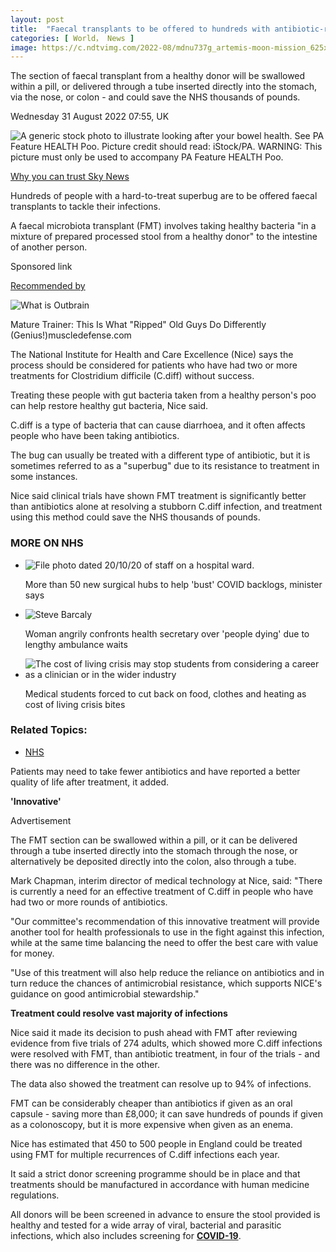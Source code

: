 ```yaml
---
layout: post
title:  "Faecal transplants to be offered to hundreds with antibiotic-resistant superbug: Official"
categories: [ World， News ]
image: https://c.ndtvimg.com/2022-08/mdnu737g_artemis-moon-mission_625x300_29_August_22.jpg
---
```

The section of faecal transplant from a healthy donor will be swallowed within a pill, or delivered through a tube inserted directly into the stomach, via the nose, or colon - and could save the NHS thousands of pounds.

Wednesday 31 August 2022 07:55, UK

![A generic stock photo to illustrate looking after your bowel health. See PA Feature HEALTH Poo. Picture credit should read: iStock/PA. WARNING: This picture must only be used to accompany PA Feature HEALTH Poo.](https://e3.365dm.com/22/08/768x432/skynews-health-poo-transplant_5881514.jpg?20220830192932)

[Why you can trust Sky News](https://news.sky.com/info/policies-and-standards)

Hundreds of people with a hard-to-treat superbug are to be offered faecal transplants to tackle their infections.

A faecal microbiota transplant (FMT) involves taking healthy bacteria "in a mixture of prepared processed stool from a healthy donor" to the intestine of another person.

Sponsored link

[Recommended by](https://www.outbrain.com/what-is/default/en)

![What is Outbrain](https://widgets.outbrain.com/images/widgetIcons/ob_logo.svg)

[](https://www2.muscledefense.com/cid/7013w000002HPfKAAW?subid1=$ob_click_id$&utm_term=campaign_id_00d44f40072aa2339c8060deb63f7a8760_site_source_$publisher_name$_&subid2=$publisher_name$_$section_name$&subid4=$req_id$-0040ca8c3093491a3a36b62a6ac0c4c5f7&obOrigUrl=true)

Mature Trainer: This Is What "Ripped" Old Guys Do Differently (Genius!)muscledefense.com

The National Institute for Health and Care Excellence (Nice) says the process should be considered for patients who have had two or more treatments for Clostridium difficile (C.diff) without success.

Treating these people with gut bacteria taken from a healthy person's poo can help restore healthy gut bacteria, Nice said.

C.diff is a type of bacteria that can cause diarrhoea, and it often affects people who have been taking antibiotics.

The bug can usually be treated with a different type of antibiotic, but it is sometimes referred to as a "superbug" due to its resistance to treatment in some instances.

Nice said clinical trials have shown FMT treatment is significantly better than antibiotics alone at resolving a stubborn C.diff infection, and treatment using this method could save the NHS thousands of pounds.

### MORE ON NHS

-   [](https://news.sky.com/story/more-than-50-new-surgical-hubs-to-help-bust-covid-backlogs-minister-says-12681682)
    
    ![File photo dated 20/10/20 of staff on a hospital ward. ](https://e3.365dm.com/22/08/192x108/skynews-nhs-backlog_5876333.jpg?20220826000549)
    
    More than 50 new surgical hubs to help 'bust' COVID backlogs, minister says
    
-   [](https://news.sky.com/story/woman-angrily-confronts-health-secretary-over-people-dying-due-to-lengthy-ambulance-waits-12681423)
    
    ![Steve Barcaly](https://e3.365dm.com/22/08/192x108/skynews-steve-steve-barclay_5875958.jpg?20220825173317)
    
    Woman angrily confronts health secretary over 'people dying' due to lengthy ambulance waits
    
-   [](https://news.sky.com/story/medical-students-forced-to-cut-back-on-food-clothes-and-heating-as-cost-of-living-crisis-bites-12679540)
    
    ![The cost of living crisis may stop students from considering a career as a clinician or in the wider industry](https://e3.365dm.com/22/08/192x108/skynews-medical-student-nhs_5873269.jpg?20220822225252)
    
    Medical students forced to cut back on food, clothes and heating as cost of living crisis bites
    

### Related Topics:

-   [NHS](https://news.sky.com/topic/nhs-5893)

Patients may need to take fewer antibiotics and have reported a better quality of life after treatment, it added.

**'Innovative'**

Advertisement

The FMT section can be swallowed within a pill, or it can be delivered through a tube inserted directly into the stomach through the nose, or alternatively be deposited directly into the colon, also through a tube.

Mark Chapman, interim director of medical technology at Nice, said: "There is currently a need for an effective treatment of C.diff in people who have had two or more rounds of antibiotics.

"Our committee's recommendation of this innovative treatment will provide another tool for health professionals to use in the fight against this infection, while at the same time balancing the need to offer the best care with value for money.

"Use of this treatment will also help reduce the reliance on antibiotics and in turn reduce the chances of antimicrobial resistance, which supports NICE's guidance on good antimicrobial stewardship."

**Treatment could resolve vast majority of infections**

Nice said it made its decision to push ahead with FMT after reviewing evidence from five trials of 274 adults, which showed more C.diff infections were resolved with FMT, than antibiotic treatment, in four of the trials - and there was no difference in the other.

The data also showed the treatment can resolve up to 94% of infections.

FMT can be considerably cheaper than antibiotics if given as an oral capsule - saving more than £8,000; it can save hundreds of pounds if given as a colonoscopy, but it is more expensive when given as an enema.

Nice has estimated that 450 to 500 people in England could be treated using FMT for multiple recurrences of C.diff infections each year.

It said a strict donor screening programme should be in place and that treatments should be manufactured in accordance with human medicine regulations.

All donors will be been screened in advance to ensure the stool provided is healthy and tested for a wide array of viral, bacterial and parasitic infections, which also includes screening for  **[COVID-19](https://news.sky.com/topic/covid-19-8518)**.
<!--stackedit_data:
eyJoaXN0b3J5IjpbLTEwMjA5MDg2MTNdfQ==
-->